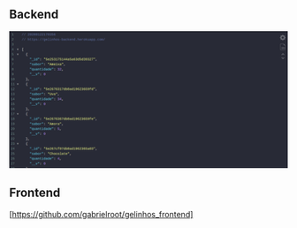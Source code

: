 ## Backend
![Captura de tela](2020-01-22_17-04.png?raw=true "Title")

## Frontend
[https://github.com/gabrielroot/gelinhos_frontend]

